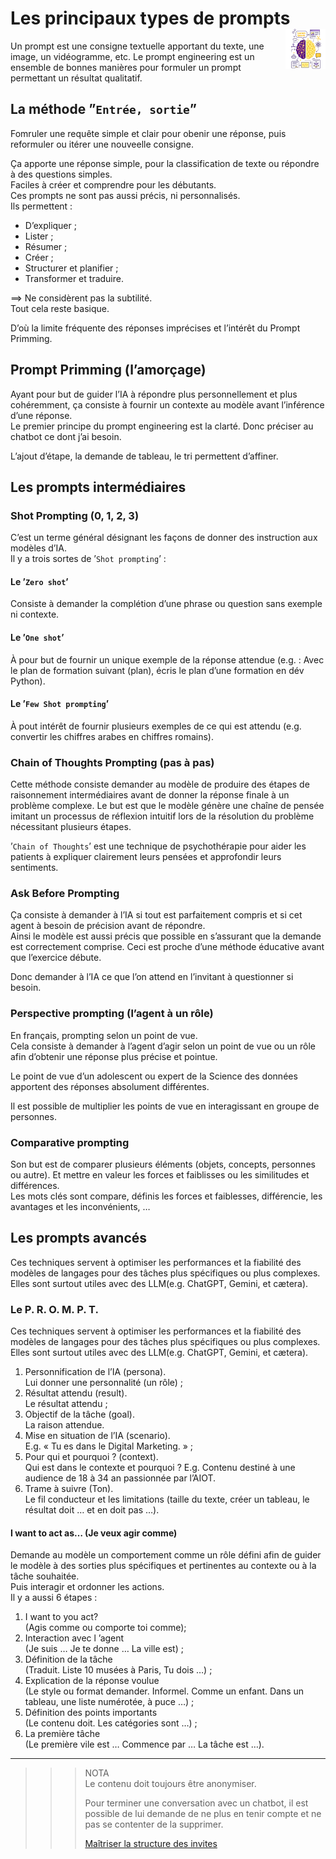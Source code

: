 # **Les principaux types de prompts** <a href="../"><img src="../../../../assets/images/atomicAi.png" align="right" height="64px"></a></h1>
Un prompt est une consigne textuelle apportant du texte, une image, un vidéogramme, etc. Le prompt engineering est un ensemble de bonnes manières pour formuler un prompt permettant un résultat qualitatif.
## **La méthode ”`Entrée, sortie`”**
Fomruler une requête simple et clair pour obenir une réponse, puis reformuler ou itérer une nouveelle consigne.

Ça apporte une réponse simple, pour la classification de texte ou répondre à des questions simples.  
Faciles à créer et comprendre pour les débutants.  
Ces prompts ne sont pas aussi précis, ni personnalisés.  
Ils permettent :
* D’expliquer ;
* Lister ;
* Résumer ;
* Créer ;
* Structurer et planifier ;
* Transformer et traduire.

⟹ Ne considèrent pas la subtilité.  
Tout cela reste basique.

D’où la limite fréquente des réponses imprécises et l’intérêt du Prompt Primming.
## **Prompt Primming (l’amorçage)**
Ayant pour but de guider l’IA à répondre plus personnellement et plus cohéremment, ça consiste à fournir un contexte au modèle avant l’inférence d’une réponse.  
Le premier principe du prompt engineering est la clarté. Donc préciser au chatbot ce dont j’ai besoin.

L’ajout d’étape, la demande de tableau, le tri permettent d’affiner.
## **Les prompts intermédiaires**
### **Shot Prompting (0, 1, 2, 3)**
C’est un terme général désignant les façons de donner des instruction aux modèles d’IA.  
Il y a trois sortes de ’`Shot prompting`’ :
#### **Le ’`Zero shot`’**
Consiste à demander la complétion d’une phrase ou question sans exemple ni contexte.
#### **Le ’`One shot`’**
À pour but de fournir un unique exemple de la réponse attendue (e.g. : Avec le plan de formation suivant (plan), écris le plan d’une formation en dév Python).
#### **Le ’`Few Shot prompting`’**
À pout intérêt de fournir plusieurs exemples de ce qui est attendu (e.g. convertir les chiffres arabes en chiffres romains).
### **Chain of Thoughts Prompting (pas à pas)**
Cette méthode consiste demander au modèle de produire des étapes de raisonnement intermédiaires avant de donner la réponse finale à un problème complexe. Le but<!--final--> est que le modèle génère une chaîne de pensée imitant un processus de réflexion intuitif lors de la résolution du problème nécessitant plusieurs étapes.

’`Chain of Thoughts`’ est une technique de psychothérapie pour aider les patients à expliquer clairement leurs pensées et approfondir leurs sentiments.
<!--Je peux demander 'Fais ça est explique chaque étapes (ou pas-à-pas)'-->
### **Ask Before Prompting**
Ça consiste à demander à l’IA si tout est parfaitement compris et si cet agent à besoin de précision avant de répondre.  
Ainsi le modèle est aussi précis que possible en s’assurant que la demande est correctement comprise. Ceci est proche d’une méthode éducative avant que l’exercice débute.

Donc demander à l’IA ce que l’on attend en l’invitant à questionner si besoin.
### **Perspective prompting (l’agent à un rôle)**
En français, prompting selon un point de vue.  
Cela consiste à demander à l’agent d’agir selon un point de vue ou un rôle afin d’obtenir une réponse plus précise et pointue.

Le point de vue d’un adolescent ou expert de la Science des données apportent des réponses absolument différentes.

Il est possible de multiplier les points de vue en interagissant en groupe de personnes.
<!--Écris un texte sur le réchauffement climatique du point de vue de quatre personnes, en incluant leur nom et point de vue. Le premier est experte climatologue, la seconde est climatosceptique, la troisième est agriculteur et la dernière un écologiste-->
### **Comparative prompting**
Son but est de comparer plusieurs éléments (objets, concepts, personnes ou autre). Et mettre en valeur les forces et faiblisses ou les similitudes et différences.  
Les mots clés sont compare, définis les forces et faiblesses, différencie, les avantages et les inconvénients, …
## **Les prompts avancés**
Ces techniques servent à optimiser les performances et la fiabilité des modèles de langages pour des tâches plus spécifiques ou plus complexes. Elles sont surtout utiles avec des LLM(e.g. ChatGPT, Gemini, et cætera).
### **Le P. R. O. M. P. T.**
Ces techniques servent à optimiser les performances et la fiabilité des modèles de langages pour des tâches plus spécifiques ou plus complexes. Elles sont surtout utiles avec des LLM(e.g. ChatGPT, Gemini, et cætera).
1. Personnification de l’IA (persona).  
   Lui donner une personnalité (un rôle) ;
2. Résultat attendu (result).  
   Le résultat attendu ;
3. Objectif de la tâche (goal).  
   La raison attendue.
4. Mise en situation de l’IA (scenario).  
   E.g. « Tu es dans le Digital Marketing. » ;
5. Pour qui et pourquoi ? (context).  
   Qui est dans le contexte et pourquoi ? E.g. Contenu destiné à une audience de 18 à 34 an passionnée par l’AIOT.
6. Trame à suivre (Ton).  
   Le fil conducteur et les limitations (taille du texte, créer un tableau, le résultat doit … et en doit pas …).
#### **I want to act as… (Je veux agir comme)**
Demande au modèle un comportement comme un rôle défini afin de guider le modèle à des sorties plus spécifiques et pertinentes au contexte ou à la tâche souhaitée.  
Puis interagir et ordonner les actions.  
Il y a aussi 6 étapes :
1.	I want to you act?  
    (Agis comme ou comporte toi comme);
2.	Interaction avec l ’agent  
    (Je suis … Je te donne … La ville est) ;
3.	Définition de la tâche  
    (Traduit. Liste 10 musées à Paris, Tu dois …) ;
4.	Explication de la réponse voulue  
    (Le style ou format demander. Informel. Comme un enfant. Dans un tableau, une liste numérotée, à puce …) ;
5.	Définition des points importants  
    (Le contenu doit. Les catégories sont …) ;
6.	La première tâche  
    (Le première vile est … Commence par … La tâche est …).
___
>>> NOTA  
Le contenu doit toujours être anonymiser.
>>>
>>> Pour terminer une conversation avec un chatbot, il est possible de lui demande de ne plus en tenir compte et ne pas se contenter de la supprimer.
>>>
>>>[Maîtriser la structure des invites](https://medium.com/@tomskiecke/mastering-prompt-structure-for-chatgpt-4o-success-5fc84735809f)